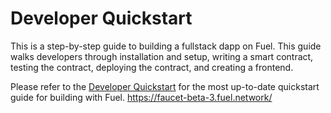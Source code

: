 # Developer Quickstart

This is a step-by-step guide to building a fullstack dapp on Fuel. This guide walks developers through installation and setup, writing a smart contract, testing the contract, deploying the contract, and creating a frontend.

Please refer to the [Developer Quickstart](https://fuelbook.fuel.network/master/quickstart/developer-quickstart.html) for the most up-to-date quickstart guide for building with Fuel.
https://faucet-beta-3.fuel.network/

